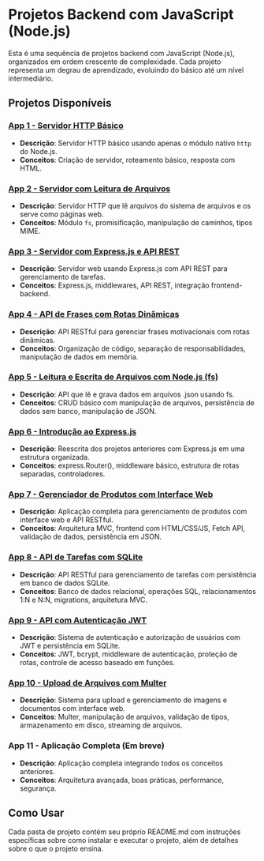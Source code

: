 # Projetos Backend com JavaScript (Node.js)

Esta é uma sequência de projetos backend com JavaScript (Node.js), organizados em ordem crescente de complexidade. Cada projeto representa um degrau de aprendizado, evoluindo do básico até um nível intermediário.

## Projetos Disponíveis

### [App 1 - Servidor HTTP Básico](./app01/)
- **Descrição**: Servidor HTTP básico usando apenas o módulo nativo `http` do Node.js.
- **Conceitos**: Criação de servidor, roteamento básico, resposta com HTML.

### [App 2 - Servidor com Leitura de Arquivos](./app02/)
- **Descrição**: Servidor HTTP que lê arquivos do sistema de arquivos e os serve como páginas web.
- **Conceitos**: Módulo `fs`, promisificação, manipulação de caminhos, tipos MIME.

### [App 3 - Servidor com Express.js e API REST](./app03/)
- **Descrição**: Servidor web usando Express.js com API REST para gerenciamento de tarefas.
- **Conceitos**: Express.js, middlewares, API REST, integração frontend-backend.

### [App 4 - API de Frases com Rotas Dinâmicas](./app04/)
- **Descrição**: API RESTful para gerenciar frases motivacionais com rotas dinâmicas.
- **Conceitos**: Organização de código, separação de responsabilidades, manipulação de dados em memória.

### [App 5 - Leitura e Escrita de Arquivos com Node.js (fs)](./app05/)
- **Descrição**: API que lê e grava dados em arquivos .json usando fs.
- **Conceitos**: CRUD básico com manipulação de arquivos, persistência de dados sem banco, manipulação de JSON.

### [App 6 - Introdução ao Express.js](./app06/)
- **Descrição**: Reescrita dos projetos anteriores com Express.js em uma estrutura organizada.
- **Conceitos**: express.Router(), middleware básico, estrutura de rotas separadas, controladores.

### [App 7 - Gerenciador de Produtos com Interface Web](./app07/)
- **Descrição**: Aplicação completa para gerenciamento de produtos com interface web e API RESTful.
- **Conceitos**: Arquitetura MVC, frontend com HTML/CSS/JS, Fetch API, validação de dados, persistência em JSON.

### [App 8 - API de Tarefas com SQLite](./app08/)
- **Descrição**: API RESTful para gerenciamento de tarefas com persistência em banco de dados SQLite.
- **Conceitos**: Banco de dados relacional, operações SQL, relacionamentos 1:N e N:N, migrations, arquitetura MVC.

### [App 9 - API com Autenticação JWT](./app09/)
- **Descrição**: Sistema de autenticação e autorização de usuários com JWT e persistência em SQLite.
- **Conceitos**: JWT, bcrypt, middleware de autenticação, proteção de rotas, controle de acesso baseado em funções.

### [App 10 - Upload de Arquivos com Multer](./app10/)
- **Descrição**: Sistema para upload e gerenciamento de imagens e documentos com interface web.
- **Conceitos**: Multer, manipulação de arquivos, validação de tipos, armazenamento em disco, streaming de arquivos.

### App 11 - Aplicação Completa (Em breve)
- **Descrição**: Aplicação completa integrando todos os conceitos anteriores.
- **Conceitos**: Arquitetura avançada, boas práticas, performance, segurança.

## Como Usar

Cada pasta de projeto contém seu próprio README.md com instruções específicas sobre como instalar e executar o projeto, além de detalhes sobre o que o projeto ensina.